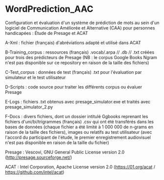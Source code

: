 # WordPrediction_AAC
Configuration et évaluation d'un système de prédiction de mots au sein d'un logiciel de Communication Améliorée et Alternative (CAA) pour personnes handicapées : Étude de Presage et ACAT

A-Xml : fichier (français) d'abréviations adapté et utilisé dans ACAT

B-Training_corpus : ressources (français) .vocab/.arpa // .db // .txt  créées pour trois des prédicteurs de Presage (NB : le corpus Google Books Ngram n'est pas disponible sur ce repository en raison de la taille des fichiers)

C-Test_corpus : données de test (français) .txt pour l'évaluation par simulateur et le test utilisateur 

D-Scripts : code source pour traiter les différents corpus ou évaluer Presage

E-Logs : fichiers .txt obtenus avec presage_simulator.exe et traités avec presage_simulator_2.py

F-Docs : divers fichiers, dont un dossier intitulé Ggbooks reprenant les fichiers d'uni/bi/trigrammes (français) .csv qui ont été transférés dans les bases de données (chaque fichier a été limité à 1 000 000 de n-grams en raison de la taille des fichiers), images ou relatifs au test utilisateur (avec l'accord du participant de l'étude, le premier enregistrement audiovisuel n'est pas disponible en raison de la taille du fichier)


Presage : Vescovi, GNU General Public License version 2.0 (http://presage.sourceforge.net/)

ACAT : Intel Corporation, Apache License version 2.0 (https://01.org/acat / https://github.com/intel/acat)
